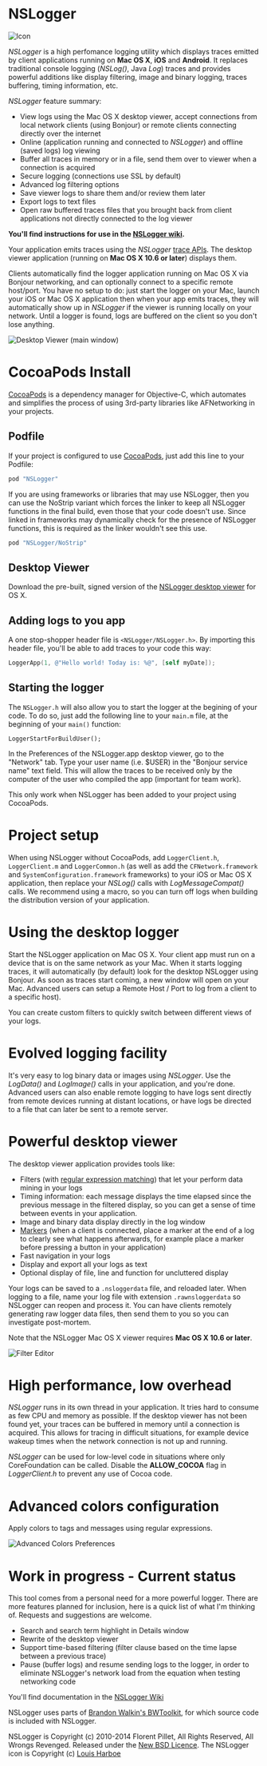 # NSLogger #
![Icon](https://github.com/fpillet/NSLogger/raw/master/Screenshots/icon_small.png "Icon")

*NSLogger* is a high perfomance logging utility which displays traces emitted by client applications running on **Mac OS X**, **iOS** and **Android**. It replaces traditional console logging (*NSLog()*, Java *Log*) traces and provides powerful additions like display filtering, image and binary logging, traces buffering, timing information, etc.

*NSLogger* feature summary:

  * View logs using the Mac OS X desktop viewer, accept connections from local network clients (using Bonjour) or remote clients connecting directly over the internet
  * Online (application running and connected to _NSLogger_) and offline (saved logs) log viewing
  * Buffer all traces in memory or in a file, send them over to viewer when a connection is acquired
  * Secure logging (connections use SSL by default)
  * Advanced log filtering options
  * Save viewer logs to share them and/or review them later
  * Export logs to text files
  * Open raw buffered traces files that you brought back from client applications not directly connected to the log viewer

**You'll find instructions for use in the [NSLogger wiki](https://github.com/fpillet/NSLogger/wiki).**

Your application emits traces using the *NSLogger* [trace APIs](https://github.com/fpillet/NSLogger/wiki/NSLogger-API). The desktop viewer application (running on **Mac OS X 10.6 or later**) displays them.

Clients automatically find the logger application running on Mac OS X via Bonjour networking, and can optionally connect to a specific remote host/port. You have no setup to do: just start the logger on your Mac, launch your iOS or Mac OS X application then when your app emits traces, they will automatically show up in *NSLogger* if the viewer is running locally on your network. Until a logger is found, logs are buffered on the client so you don't lose anything.

![Desktop Viewer (main window)](https://github.com/fpillet/NSLogger/raw/master/Screenshots/mainwindow.png "Desktop Viewer")

# CocoaPods Install #
[CocoaPods](https://cocoapods.org/) is a dependency manager for Objective-C, which automates and simplifies the process of using 3rd-party libraries like AFNetworking in your projects.

## Podfile ##
If your project is configured to use [CocoaPods](https://cocoapods.org/), just add this line to your Podfile:

```ruby
pod "NSLogger"
```

If you are using frameworks or libraries that may use NSLogger, then you can use the NoStrip variant which forces the linker to keep all NSLogger functions in the final build, even those that your code doesn't use. Since linked in frameworks may dynamically check for the presence of NSLogger functions, this is required as the linker wouldn't see this use.

```ruby
pod "NSLogger/NoStrip"
```

## Desktop Viewer ##
Download the pre-built, signed version of the [NSLogger desktop viewer](https://github.com/fpillet/NSLogger/releases) for OS X.

## Adding logs to you app ##
A one stop-shopper header file is `<NSLogger/NSLogger.h>`. By importing this header file, you'll be able to add traces to your code this way:

```objective-c
LoggerApp(1, @"Hello world! Today is: %@", [self myDate]);
```

## Starting the logger ##
The `NSLogger.h` will also allow you to start the logger at the begining of your code. To do so, just add the following line to your `main.m` file, at the beginning of your `main()` function:

```objc
LoggerStartForBuildUser();
```

In the Preferences of the NSLogger.app desktop viewer, go to the "Network" tab. Type your user name (i.e. $USER) in the "Bonjour service name" text field. This will allow the traces to be received only by the computer of the user who compiled the app (important for team work).

This only work when NSLogger has been added to your project using CocoaPods.

# Project setup #
When using NSLogger without CocoaPods, add `LoggerClient.h`, `LoggerClient.m` and `LoggerCommon.h` (as well as add the `CFNetwork.framework` and `SystemConfiguration.framework` frameworks) to your iOS or Mac OS X application, then replace your *NSLog()* calls with *LogMessageCompat()* calls. We recommend using a macro, so you can turn off logs when building the distribution version of your application.

# Using the desktop logger #
Start the NSLogger application on Mac OS X. Your client app must run on a device that is on the same network as your Mac. When it starts logging traces, it will automatically (by default) look for the desktop NSLogger using Bonjour. As soon as traces start coming, a new window will open on your Mac. Advanced users can setup a Remote Host / Port to log from a client to a specific host).

You can create custom filters to quickly switch between different views of your logs.

# Evolved logging facility #
It's very easy to log binary data or images using *NSLogger*. Use the *LogData()* and *LogImage()* calls in your application, and you're done. Advanced users can also enable remote logging to have logs sent directly from remote devices running at distant locations, or have logs be directed to a file that can later be sent to a remote server.

# Powerful desktop viewer #
The desktop viewer application provides tools like:

 * Filters (with [regular expression matching](https://github.com/fpillet/NSLogger/wiki/Tips-and-tricks)) that let your perform data mining in your logs
 * Timing information: each message displays the time elapsed since the previous message in the filtered display, so you can get a sense of time between events in your application.
 * Image and binary data display directly in the log window
 * [Markers](https://github.com/fpillet/NSLogger/wiki/Tips-and-tricks) (when a client is connected, place a marker at the end of a log to clearly see what happens afterwards, for example place a marker before pressing a button in your application)
 * Fast navigation in your logs
 * Display and export all your logs as text
 * Optional display of file, line and function for uncluttered display
 
 
Your logs can be saved to a `.nsloggerdata` file, and reloaded later. When logging to a file, name your log file with extension `.rawnsloggerdata` so NSLogger can reopen and process it. You can have clients remotely generating raw logger data files, then send them to you so you can investigate post-mortem.

Note that the NSLogger Mac OS X viewer requires **Mac OS X 10.6 or later**.

![Filter Editor](https://github.com/fpillet/NSLogger/raw/master/Screenshots/filtereditor.png "Filter Editor")

# High performance, low overhead #
*NSLogger* runs in its own thread in your application. It tries hard to consume as few CPU and memory as possible. If the desktop viewer has not been found yet, your traces can be buffered in memory until a connection is acquired. This allows for tracing in difficult situations, for example device wakeup times when the network connection is not up and running.

*NSLogger* can be used for low-level code in situations where only CoreFoundation can be called. Disable the **ALLOW_COCOA** flag in *LoggerClient.h* to prevent any use of Cocoa code.

# Advanced colors configuration #
Apply colors to tags and messages using regular expressions.

![Advanced Colors Preferences](https://github.com/djromero/NSLogger/raw/master/Screenshots/advanced_colors_prefs.png "Advanced Colors Preferences")

# Work in progress - Current status #
This tool comes from a personal need for a more powerful logger. There are more features planned for inclusion, here is a quick list of what I'm thinking of. Requests and suggestions are welcome.

 * Search and search term highlight in Details window
 * Rewrite of the desktop viewer
 * Support time-based filtering (filter clause based on the time lapse between a previous trace)
 * Pause (buffer logs) and resume sending logs to the logger, in order to eliminate NSLogger's network load from the equation when testing networking code

You'll find documentation in the [NSLogger Wiki](https://github.com/fpillet/NSLogger/wiki/)

NSLogger uses parts of [Brandon Walkin's BWToolkit](http://www.brandonwalkin.com/bwtoolkit/), for which source code is included with NSLogger.

NSLogger is Copyright (c) 2010-2014 Florent Pillet, All Rights Reserved, All Wrongs Revenged. Released under the [New BSD Licence](http://opensource.org/licenses/bsd-license.php).
The NSLogger icon is Copyright (c) [Louis Harboe](http://harboe.me/)
